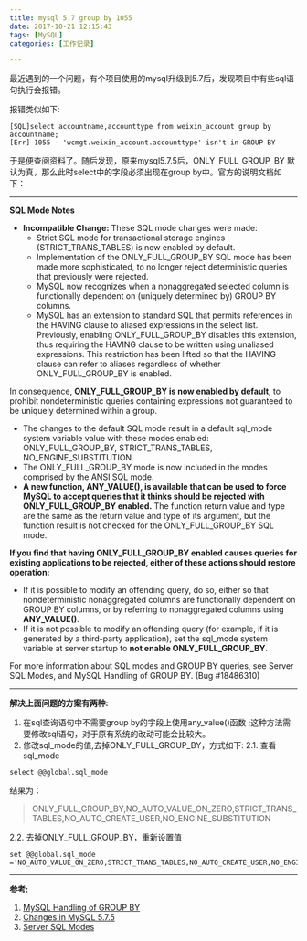 ```yaml
---
title: mysql 5.7 group by 1055
date: 2017-10-21 12:15:43
tags: [MySQL]
categories: [工作记录]

---
```


最近遇到的一个问题，有个项目使用的mysql升级到5.7后，发现项目中有些sql语句执行会报错。

报错类似如下:
```
[SQL]select accountname,accounttype from weixin_account group by accountname;
[Err] 1055 - 'wcmgt.weixin_account.accounttype' isn't in GROUP BY
```

于是便查阅资料了。随后发现，原来mysql5.7.5后，ONLY_FULL_GROUP_BY 默认为真，那么此时select中的字段必须出现在group by中。官方的说明文档如下：

<!-- more -->

----

**SQL Mode Notes**

 - **Incompatible Change:** These SQL mode changes were made:
     - Strict SQL mode for transactional storage engines (STRICT_TRANS_TABLES) is now enabled by default.
     - Implementation of the ONLY_FULL_GROUP_BY SQL mode has been made more
   sophisticated, to no longer reject deterministic queries that
   previously were rejected.
      - MySQL now recognizes when a nonaggregated selected column is functionally dependent on (uniquely determined by) GROUP BY columns.
      - MySQL has an extension to standard SQL that permits references in the HAVING clause to aliased expressions in the select list. Previously, enabling ONLY_FULL_GROUP_BY disables this extension, thus requiring the HAVING clause to be written using unaliased expressions. This restriction has been lifted so that the HAVING clause can refer to aliases regardless of whether ONLY_FULL_GROUP_BY is enabled.

In consequence, **ONLY_FULL_GROUP_BY is now enabled by default**, to prohibit nondeterministic queries containing expressions not guaranteed to be uniquely determined within a group.

 - The changes to the default SQL mode result in a default sql_mode
   system variable value with these modes enabled: ONLY_FULL_GROUP_BY,
   STRICT_TRANS_TABLES, NO_ENGINE_SUBSTITUTION.
 - The ONLY_FULL_GROUP_BY mode is now included in the modes comprised by
   the ANSI SQL mode.
 - **A new function, ANY_VALUE(), is available that can be used to force
   MySQL to accept queries that it thinks should be rejected with
   ONLY_FULL_GROUP_BY enabled.** The function return value and type are
   the same as the return value and type of its argument, but the
   function result is not checked for the ONLY_FULL_GROUP_BY SQL mode.

**If you find that having ONLY_FULL_GROUP_BY enabled causes queries for existing applications to be rejected, either of these actions should restore operation:**

 - If it is possible to modify an offending query, do so, either so that
   nondeterministic nonaggregated columns are functionally dependent on
   GROUP BY columns, or by referring to nonaggregated columns using
   **ANY_VALUE()**.
 - If it is not possible to modify an offending query (for example, if
   it is generated by a third-party application), set the sql_mode
   system variable at server startup to **not enable ONLY_FULL_GROUP_BY**.

For more information about SQL modes and GROUP BY queries, see Server SQL Modes, and MySQL Handling of GROUP BY. (Bug #18486310)

---


**解决上面问题的方案有两种:**

 1. 在sql查询语句中不需要group by的字段上使用any_value()函数 ;这种方法需要修改sql语句，对于原有系统的改动可能会比较大。
 2. 修改sql_mode的值,去掉ONLY_FULL_GROUP_BY，方式如下:
 2.1. 查看sql_mode
 ```
 select @@global.sql_mode
 ```
 结果为：
 >ONLY_FULL_GROUP_BY,NO_AUTO_VALUE_ON_ZERO,STRICT_TRANS_TABLES,NO_AUTO_CREATE_USER,NO_ENGINE_SUBSTITUTION

 2.2. 去掉ONLY_FULL_GROUP_BY，重新设置值
 ```
 set @@global.sql_mode        ='NO_AUTO_VALUE_ON_ZERO,STRICT_TRANS_TABLES,NO_AUTO_CREATE_USER,NO_ENGINE_SUBSTITUTION';
  ```

---
**参考:**
1. [MySQL Handling of GROUP BY](https://dev.mysql.com/doc/refman/5.7/en/group-by-handling.html)
2. [Changes in MySQL 5.7.5 ](https://dev.mysql.com/doc/relnotes/mysql/5.7/en/news-5-7-5.html)
3. [Server SQL Modes](https://dev.mysql.com/doc/refman/5.7/en/sql-mode.html)